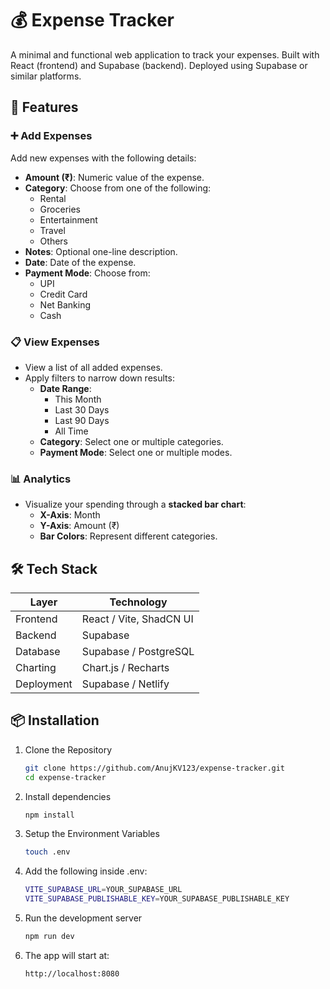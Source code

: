 # 💰 Expense Tracker

A minimal and functional web application to track your expenses. Built with React (frontend) and Supabase (backend). Deployed using Supabase or similar platforms.

## 🚀 Features

### ➕ Add Expenses
Add new expenses with the following details:
- **Amount (₹)**: Numeric value of the expense.
- **Category**: Choose from one of the following:
  - Rental
  - Groceries
  - Entertainment
  - Travel
  - Others
- **Notes**: Optional one-line description.
- **Date**: Date of the expense.
- **Payment Mode**: Choose from:
  - UPI
  - Credit Card
  - Net Banking
  - Cash

### 📋 View Expenses
- View a list of all added expenses.
- Apply filters to narrow down results:
  - **Date Range**: 
    - This Month
    - Last 30 Days
    - Last 90 Days
    - All Time
  - **Category**: Select one or multiple categories.
  - **Payment Mode**: Select one or multiple modes.

### 📊 Analytics
- Visualize your spending through a **stacked bar chart**:
  - **X-Axis**: Month
  - **Y-Axis**: Amount (₹)
  - **Bar Colors**: Represent different categories.

## 🛠️ Tech Stack

| Layer       | Technology             |
|-------------|------------------------|
| Frontend    | React / Vite, ShadCN UI|
| Backend     | Supabase               |
| Database    | Supabase / PostgreSQL  |
| Charting    | Chart.js / Recharts    |
| Deployment  | Supabase / Netlify     |

## 📦 Installation

1. Clone the Repository

    ```bash
    git clone https://github.com/AnujKV123/expense-tracker.git
    cd expense-tracker

2. Install dependencies

    ```bash
    npm install

3. Setup the Environment Variables

    ```bash
    touch .env

4. Add the following inside .env:

    ```bash
    VITE_SUPABASE_URL=YOUR_SUPABASE_URL
    VITE_SUPABASE_PUBLISHABLE_KEY=YOUR_SUPABASE_PUBLISHABLE_KEY

5. Run the development server

    ```bash
    npm run dev

6. The app will start at:

    ```bash
    http://localhost:8080